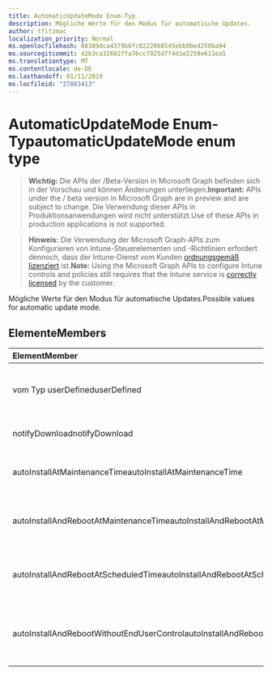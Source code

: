 ```yaml
---
title: AutomaticUpdateMode Enum-Typ
description: Mögliche Werte für den Modus für automatische Updates.
author: tfitzmac
localization_priority: Normal
ms.openlocfilehash: 08389dca4379b6fc0222068545ebb9bed250ba94
ms.sourcegitcommit: d2b3ca32602ffa76cc7925d7f4d1e2258e611ea5
ms.translationtype: MT
ms.contentlocale: de-DE
ms.lasthandoff: 01/11/2019
ms.locfileid: "27863413"
---
```

# <a name="automaticupdatemode-enum-type"></a><span data-ttu-id="7575f-103">AutomaticUpdateMode Enum-Typ</span><span class="sxs-lookup"><span data-stu-id="7575f-103">automaticUpdateMode enum type</span></span>

> <span data-ttu-id="7575f-104">**Wichtig:** Die APIs der /Beta-Version in Microsoft Graph befinden sich in der Vorschau und können Änderungen unterliegen.</span><span class="sxs-lookup"><span data-stu-id="7575f-104">**Important:** APIs under the / beta version in Microsoft Graph are in preview and are subject to change.</span></span> <span data-ttu-id="7575f-105">Die Verwendung dieser APIs in Produktionsanwendungen wird nicht unterstützt.</span><span class="sxs-lookup"><span data-stu-id="7575f-105">Use of these APIs in production applications is not supported.</span></span>

> <span data-ttu-id="7575f-106">**Hinweis:** Die Verwendung der Microsoft Graph-APIs zum Konfigurieren von Intune-Steuerelementen und -Richtlinien erfordert dennoch, dass der Intune-Dienst vom Kunden [ordnungsgemäß lizenziert](https://go.microsoft.com/fwlink/?linkid=839381) ist.</span><span class="sxs-lookup"><span data-stu-id="7575f-106">**Note:** Using the Microsoft Graph APIs to configure Intune controls and policies still requires that the Intune service is [correctly licensed](https://go.microsoft.com/fwlink/?linkid=839381) by the customer.</span></span>

<span data-ttu-id="7575f-107">Mögliche Werte für den Modus für automatische Updates.</span><span class="sxs-lookup"><span data-stu-id="7575f-107">Possible values for automatic update mode.</span></span>
## <a name="members"></a><span data-ttu-id="7575f-108">Elemente</span><span class="sxs-lookup"><span data-stu-id="7575f-108">Members</span></span>
|<span data-ttu-id="7575f-109">Element</span><span class="sxs-lookup"><span data-stu-id="7575f-109">Member</span></span>|<span data-ttu-id="7575f-110">Wert</span><span class="sxs-lookup"><span data-stu-id="7575f-110">Value</span></span>|<span data-ttu-id="7575f-111">Beschreibung</span><span class="sxs-lookup"><span data-stu-id="7575f-111">Description</span></span>|
|:---|:---|:---|
|<span data-ttu-id="7575f-112">vom Typ userDefined</span><span class="sxs-lookup"><span data-stu-id="7575f-112">userDefined</span></span>|<span data-ttu-id="7575f-113">0</span><span class="sxs-lookup"><span data-stu-id="7575f-113">0</span></span>|<span data-ttu-id="7575f-114">User-Defined, Standardwert, keine beabsichtigt.</span><span class="sxs-lookup"><span data-stu-id="7575f-114">User Defined, default value, no intent.</span></span>|
|<span data-ttu-id="7575f-115">notifyDownload</span><span class="sxs-lookup"><span data-stu-id="7575f-115">notifyDownload</span></span>|<span data-ttu-id="7575f-116">1</span><span class="sxs-lookup"><span data-stu-id="7575f-116">1</span></span>|<span data-ttu-id="7575f-117">Benachrichtigen Sie auf Download.</span><span class="sxs-lookup"><span data-stu-id="7575f-117">Notify on download.</span></span>|
|<span data-ttu-id="7575f-118">autoInstallAtMaintenanceTime</span><span class="sxs-lookup"><span data-stu-id="7575f-118">autoInstallAtMaintenanceTime</span></span>|<span data-ttu-id="7575f-119">2</span><span class="sxs-lookup"><span data-stu-id="7575f-119">2</span></span>|<span data-ttu-id="7575f-120">Automatische Installation zur Wartungszeit.</span><span class="sxs-lookup"><span data-stu-id="7575f-120">Auto-install at maintenance time.</span></span>|
|<span data-ttu-id="7575f-121">autoInstallAndRebootAtMaintenanceTime</span><span class="sxs-lookup"><span data-stu-id="7575f-121">autoInstallAndRebootAtMaintenanceTime</span></span>|<span data-ttu-id="7575f-122">3</span><span class="sxs-lookup"><span data-stu-id="7575f-122">3</span></span>|<span data-ttu-id="7575f-123">Automatische Installation und Wartung jederzeit neu starten.</span><span class="sxs-lookup"><span data-stu-id="7575f-123">Auto-install and reboot at maintenance time.</span></span>|
|<span data-ttu-id="7575f-124">autoInstallAndRebootAtScheduledTime</span><span class="sxs-lookup"><span data-stu-id="7575f-124">autoInstallAndRebootAtScheduledTime</span></span>|<span data-ttu-id="7575f-125">4</span><span class="sxs-lookup"><span data-stu-id="7575f-125">4</span></span>|<span data-ttu-id="7575f-126">Automatische Installation und zum geplanten Zeitpunkt neu starten.</span><span class="sxs-lookup"><span data-stu-id="7575f-126">Auto-install and reboot at scheduled time.</span></span>|
|<span data-ttu-id="7575f-127">autoInstallAndRebootWithoutEndUserControl</span><span class="sxs-lookup"><span data-stu-id="7575f-127">autoInstallAndRebootWithoutEndUserControl</span></span>|<span data-ttu-id="7575f-128">5</span><span class="sxs-lookup"><span data-stu-id="7575f-128">5</span></span>|<span data-ttu-id="7575f-129">Automatische Installation und neu starten Sie, ohne Kontrolle durch den Endbenutzer</span><span class="sxs-lookup"><span data-stu-id="7575f-129">Auto-install and restart without end-user control</span></span>|






